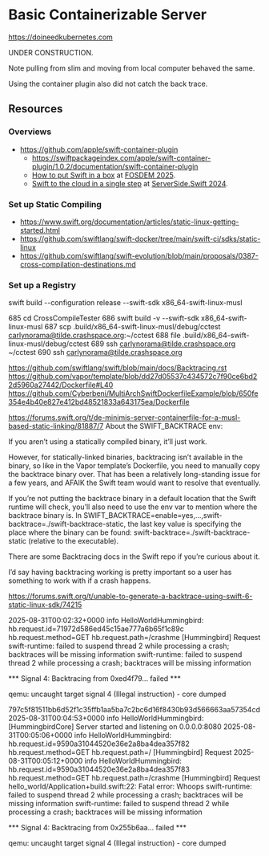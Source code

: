 # Basic Containerizable Server

https://doineedkubernetes.com 


UNDER CONSTRUCTION. 

Note pulling from slim and moving from local computer behaved the same. 

Using the container plugin also did not catch the back trace. 
















## Resources
### Overviews

- https://github.com/apple/swift-container-plugin
    - https://swiftpackageindex.com/apple/swift-container-plugin/1.0.2/documentation/swift-container-plugin 
    - [How to put Swift in a box](https://fosdem.org/2025/schedule/event/fosdem-2025-5116-how-to-put-swift-in-a-box-building-container-images-with-swift-container-plugin/) at [FOSDEM 2025](https://fosdem.org/2025/schedule/track/swift/).
    - [Swift to the cloud in a single step](https://www.youtube.com/watch?v=9AaINsCfZzw) at [ServerSide.Swift 2024](https://www.serversideswift.info/2024/speakers/euan-harris/).

### Set up Static Compiling

- https://www.swift.org/documentation/articles/static-linux-getting-started.html
- https://github.com/swiftlang/swift-docker/tree/main/swift-ci/sdks/static-linux
- https://github.com/swiftlang/swift-evolution/blob/main/proposals/0387-cross-compilation-destinations.md


### Set up a Registry


swift build --configuration release --swift-sdk x86_64-swift-linux-musl

  685  cd CrossCompileTester
  686  swift build -v --swift-sdk x86_64-swift-linux-musl
  687  scp .build/x86_64-swift-linux-musl/debug/cctest carlynorama@tilde.crashspace.org:~/cctest
  688  file .build/x86_64-swift-linux-musl/debug/cctest
  689  ssh carlynorama@tilde.crashspace.org ~/cctest
  690  ssh carlynorama@tilde.crashspace.org


https://github.com/swiftlang/swift/blob/main/docs/Backtracing.rst
https://github.com/vapor/template/blob/dd27d05537c434572c7f90ce6bd22d5960a27442/Dockerfile#L40
https://github.com/Cyberbeni/MultiArchSwiftDockerfileExample/blob/650fe354e4b40e827e412bd48521833a643175ea/Dockerfile


https://forums.swift.org/t/de-minimis-server-containerfile-for-a-musl-based-static-linking/81887/7
About the SWIFT_BACKTRACE env:

If you aren’t using a statically compiled binary, it’ll just work.

However, for statically-linked binaries, backtracing isn’t available in the binary, so like in the Vapor template’s Dockerfile, you need to manually copy the backtrace binary over. That has been a relatively long-standing issue for a few years, and AFAIK the Swift team would want to resolve that eventually.

If you’re not putting the backtrace binary in a default location that the Swift runtime will check, you’ll also need to use the env var to mention where the backtrace binary is. In SWIFT_BACKTRACE=enable=yes,...,swift-backtrace=./swift-backtrace-static, the last key value is specifying the place where the binary can be found: swift-backtrace=./swift-backtrace-static (relative to the executable).

There are some Backtracing docs in the Swift repo if you’re curious about it.

I’d say having backtracing working is pretty important so a user has something to work with if a crash happens.



https://forums.swift.org/t/unable-to-generate-a-backtrace-using-swift-6-static-linux-sdk/74215



2025-08-31T00:02:32+0000 info HelloWorldHummingbird: hb.request.id=71972d586ed45c15ae777a6b65f1c89c hb.request.method=GET hb.request.path=/crashme [Hummingbird] Request
swift-runtime: failed to suspend thread 2 while processing a crash; backtraces will be missing information
swift-runtime: failed to suspend thread 2 while processing a crash; backtraces will be missing information

*** Signal 4: Backtracing from 0xed4f79... failed ***

qemu: uncaught target signal 4 (Illegal instruction) - core dumped


797c5f81511bb6d52f1c35ffb1aa5ba7c2bc6d16f8430b93d566663aa57354cd
2025-08-31T00:04:53+0000 info HelloWorldHummingbird: [HummingbirdCore] Server started and listening on 0.0.0.0:8080
2025-08-31T00:05:06+0000 info HelloWorldHummingbird: hb.request.id=9590a31044520e36e2a8ba4dea357f82 hb.request.method=GET hb.request.path=/ [Hummingbird] Request
2025-08-31T00:05:12+0000 info HelloWorldHummingbird: hb.request.id=9590a31044520e36e2a8ba4dea357f83 hb.request.method=GET hb.request.path=/crashme [Hummingbird] Request
hello_world/Application+build.swift:22: Fatal error: Whoops
swift-runtime: failed to suspend thread 2 while processing a crash; backtraces will be missing information
swift-runtime: failed to suspend thread 2 while processing a crash; backtraces will be missing information

*** Signal 4: Backtracing from 0x255b6aa... failed ***

qemu: uncaught target signal 4 (Illegal instruction) - core dumped